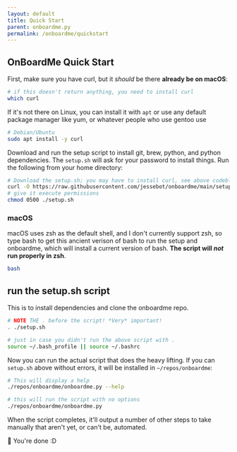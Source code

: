 ```yaml
---
layout: default
title: Quick Start
parent: onboardme.py
permalink: /onboardme/quickstart
---
```


## OnBoardMe Quick Start

First, make sure you have curl, but it *should* be there **already be on macOS**:

```bash
# if this doesn't return anything, you need to install curl
which curl
```
If it's not there on Linux, you can install it with `apt` or use any default package manager like yum, or whatever people who use gentoo use

```bash
# Debian/Ubuntu
sudo apt install -y curl
```
Download and run the setup script to install git, brew, python, and python dependencies. The `setup.sh` will ask for your password to install things. Run the following from your home directory:

```zsh
# Download the setup.sh; you may have to install curl, see above codeblock
curl -O https://raw.githubusercontent.com/jessebot/onboardme/main/setup.sh
# give it execute permissions
chmod 0500 ./setup.sh
```

### macOS
macOS uses zsh as the default shell, and I don't currently support zsh, so type bash to get this ancient verison of bash to run the setup and onboardme, which will install a current version of bash. **The script will *not* run properly in zsh**.

```bash
bash
```

## run the setup.sh script
This is to install dependencies and clone the onboardme repo.

```bash
# NOTE THE . before the script! *Very* important!
. ./setup.sh

# just in case you didn't run the above script with .
source ~/.bash_profile || source ~/.bashrc
```

Now you can run the actual script that does the heavy lifting. If you can `setup.sh` above without errors, it will be installed in `~/repos/onboardme`:

```bash
# This will display a help
./repos/onboardme/onboardme.py --help

# this will run the script with no options
./repos/onboardme/onboardme.py
```

When the script completes, it'll output a number of other steps to take manually that aren't yet, or can't be, automated.

:partying_face: You're done :D
